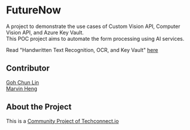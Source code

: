 # FutureNow
A project to demonstrate the use cases of Custom Vision API, Computer Vision API, and Azure Key Vault. <br/> This POC project aims to automate the form processing using AI services.

Read "Handwritten Text Recognition, OCR, and Key Vault" [here](https://cuteprogramming.wordpress.com/2019/01/24/handwritten-text-recognition-ocr-and-key-vault/)

## Contributor
[Goh Chun Lin](http://www.techconnect.io) <br/>
[Marvin Heng](http://www.techconnect.io)

## About the Project
This is a [Community Project of Techconnect.io](http://www.techconnect.io/) <br/>
